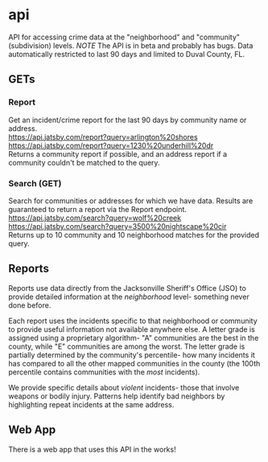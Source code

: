 # api
API for accessing crime data at the "neighborhood" and "community" (subdivision) levels.
*NOTE* The API is in beta and probably has bugs. Data automatically restricted to last 90 days and limited to Duval County, FL.

## GETs

### Report
Get an incident/crime report for the last 90 days by community name or address.  
https://api.jatsby.com/report?query=arlington%20shores  
https://api.jatsby.com/report?query=1230%20underhill%20dr  
Returns a community report if possible, and an address report if a community couldn't be matched to the query.  

### Search (GET)
Search for communities or addresses for which we have data. Results are guaranteed to return a report via the Report endpoint.  
https://api.jatsby.com/search?query=wolf%20creek  
https://api.jatsby.com/search?query=3500%20nightscape%20cir  
Returns up to 10 community and 10 neighborhood matches for the provided query.

## Reports
Reports use data directly from the Jacksonville Sheriff's Office (JSO) to provide detailed information at the *neighborhood* level- something never done before. 

Each report uses the incidents specific to that neighborhood or community to provide useful information not available anywhere else. A letter grade is assigned using a proprietary algorithm- "A" communities are the best in the county, while "E" communities are among the worst. The letter grade is partially determined by the community's percentile- how many incidents it has compared to all the other mapped communities in the county (the 100th percentile contains communities with the *most* incidents).

We provide specific details about _violent_ incidents- those that involve weapons or bodily injury. Patterns help identify bad neighbors by highlighting repeat incidents at the same address.

## Web App
There is a web app that uses this API in the works!
